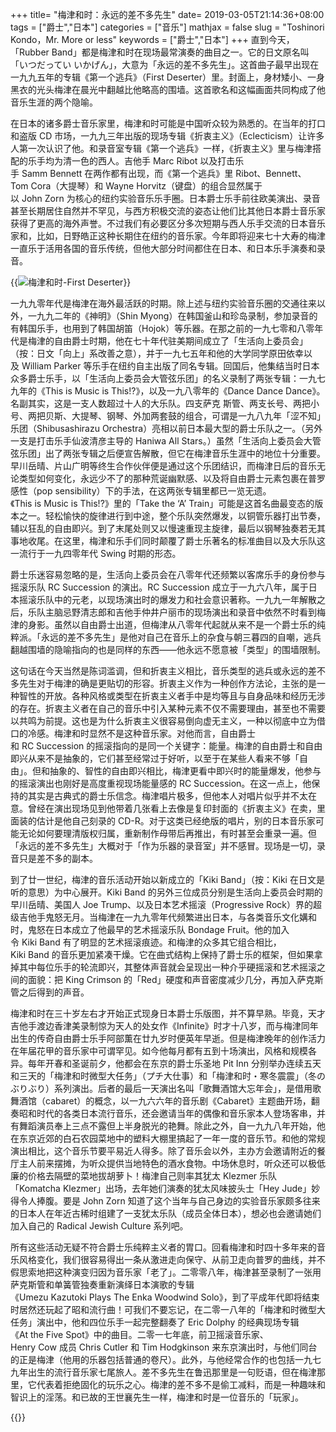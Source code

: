 +++
title= "梅津和时：永远的差不多先生"
date= 2019-03-05T21:14:36+08:00
tags = ["爵士","日本"]
categories = ["音乐"]
mathjax = false
slug = "Toshinori Kondo，Mr. More or less"
keywords = ["爵士","日本"]
+++
直到今天，「Rubber Band」都是梅津和时在现场最常演奏的曲目之一。它的日文原名叫「いつだってい いかげん」，大意为「永远的差不多先生」。这首曲子最早出现在一九九五年的专辑《第一个逃兵》（First Deserter）里。封面上，身材矮小、一身黑衣的光头梅津在晨光中翻越比他略高的围墙。这首歌名和这幅画面共同构成了他音乐生涯的两个隐喻。
<!--more-->
在日本的诸多爵士音乐家里，梅津和时可能是中国听众较为熟悉的。在当年的打口和盗版 CD 市场，一九九三年出版的现场专辑《折衷主义》（Eclecticism）让许多人第一次认识了他。和录音室专辑《第一个逃兵》一样，《折衷主义》里与梅津搭配的乐手均为清一色的西人。吉他手 Marc Ribot 以及打击乐手 Samm Bennett 在两作都有出现，而《第一个逃兵》里 Ribot、Bennett、Tom Cora（大提琴）和 Wayne Horvitz（键盘）的组合显然属于以 John Zorn 为核心的纽约实验音乐乐手圈。日本爵士乐手前往欧美演出、录音甚至长期居住自然并不罕见，与西方积极交流的姿态让他们比其他日本爵士音乐家获得了更高的海外声誉。不过我们有必要区分多次短期与西人乐手交流的日本音乐家和，比如，日野皓正这种长期住在纽约的音乐家。今年即将迎来七十大寿的梅津一直乐于活用各国的音乐传统，但他大部分时间都住在日本、和日本乐手演奏和录音。

{{<img src="https://ian2.oss-cn-hangzhou.aliyuncs.com/2019-03-06-142010.jpg" alt="梅津和时-First Deserter">}}

一九九零年代是梅津在海外最活跃的时期。除上述与纽约实验音乐圈的交通往来以外，一九九二年的《神明》（Shin Myong）在韩国釜山和珍岛录制，参加录音的有韩国乐手，也用到了韩国胡笛（Hojok）等乐器。在那之前的一九七零和八零年代是梅津的自由爵士时期，他在七十年代驻美期间成立了「生活向上委员会」（按：日文「向上」系改善之意），并于一九七五年和他的大学同学原田依幸以及 William Parker 等乐手在纽约自主出版了同名专辑。回国后，他集结当时日本众多爵士乐手，以「生活向上委员会大管弦乐团」的名义录制了两张专辑：一九七九年的《This is Music is This!?》，以及一九八零年的《Dance Dance Dance》。名副其实，这是一支人数超过十人的大乐队。四支萨克 斯管、两支长号、两把小号、两把贝斯、大提琴、钢琴、外加两套鼓的组合，可谓是一九八九年「涩不知」乐团（Shibusashirazu Orchestra）亮相以前日本最大型的爵士乐队之一。（另外一支是打击乐手仙波清彦主导的 Haniwa All Stars。）虽然「生活向上委员会大管弦乐团」出了两张专辑之后便宣告解散，但它在梅津音乐生涯中的地位十分重要。早川岳晴、片山广明等终生合作伙伴便是通过这个乐团结识，而梅津日后的音乐无论类型如何变化，永远少不了的那种荒诞幽默感、以及将自由爵士元素包裹在普罗感性（pop sensibility）下的手法，在这两张专辑里都已一览无遗。《This is Music is This!?》里的「Take the ‘A’ Train」可能是这首名曲最变态的版本之一。轻松愉快的旋律进行到中途，整个乐队突然爆发，以铜管乐器打出节奏，辅以狂乱的自由即兴。到了末尾处则又以慢速重现主旋律，最后以钢琴独奏若无其事地收尾。在这里，梅津和乐手们同时颠覆了爵士乐著名的标准曲目以及大乐队这一流行于一九四零年代 Swing 时期的形态。

爵士乐迷容易忽略的是，生活向上委员会在八零年代还频繁以客席乐手的身份参与摇滚乐队 RC Succession 的演出。RC Succession 成立于一九六八年，属于日本摇滚乐队中的元老，以现场演出时的爆发力和社会意识著称。一九九一年解散之后，乐队主脑忌野清志郎和吉他手仲井户丽市的现场演出和录音中依然不时看到梅津的身影。虽然以自由爵士出道，但梅津从八零年代起就从来不是一个爵士乐的纯粹派。「永远的差不多先生」是他对自己在音乐上的杂食与朝三暮四的自嘲，逃兵翻越围墙的隐喻指向的也是同样的东西——他永远不愿意被「类型」的围墙限制。

这句话在今天当然是陈词滥调，但和折衷主义相比，音乐类型的逃兵或永远的差不多先生对于梅津的确是更贴切的形容。折衷主义作为一种创作方法论，主张的是一种智性的开放。各种风格或类型在折衷主义者手中是均等且与自身品味和经历无涉的存在。折衷主义者在自己的音乐中引入某种元素不仅不需要理由，甚至也不需要以共鸣为前提。这也是为什么折衷主义很容易倒向虚无主义，一种以彻底中立为借口的冷感。梅津和时显然不是这种音乐家。对他而言，自由爵士和 RC Succession 的摇滚指向的是同一个关键字：能量。梅津的自由爵士和自由即兴从来不是抽象的，它们甚至经常过于好听，以至于在某些人看来不够「自由」。但和抽象的、智性的自由即兴相比，梅津更看中即兴时的能量爆发，他参与的摇滚演出也刚好是高度重视现场能量感的 RC Succession。在这一点上，他保持的其实是古典式的爵士乐信念。梅津唱片极多，但他本人对唱片似乎并不太在意。曾经在演出现场见到他带着几张看上去像是复印封面的《折衷主义》在卖，里面装的估计是他自己刻录的 CD\-R。对于这类已经绝版的唱片，别的日本音乐家可能无论如何要理清版权归属，重新制作母带后再推出，有时甚至会重录一遍。但「永远的差不多先生」大概对于「作为乐器的录音室」并不感冒。现场是一切，录音只是差不多的副本。

到了廿一世纪，梅津的音乐活动开始以新成立的「Kiki Band」（按：Kiki 在日文是听的意思）为中心展开。Kiki Band 的另外三位成员分别是生活向上委员会时期的早川岳晴、美国人 Joe Trump、以及日本艺术摇滚（Progressive Rock）界的超级吉他手鬼怒无月。当梅津在一九九零年代频繁进出日本，与各类音乐文化媾和时，鬼怒在日本成立了他最早的艺术摇滚乐队 Bondage Fruit。他的加入令 Kiki Band 有了明显的艺术摇滚痕迹。和梅津的众多其它组合相比，Kiki Band 的音乐更加紧凑干燥。它在曲式结构上保持了爵士乐的框架，但如果拿掉其中每位乐手的轮流即兴，其整体声音就会呈现出一种介乎硬摇滚和艺术摇滚之间的面貌：把 King Crimson 的「Red」硬度和声音密度减少几分，再加入萨克斯管之后得到的声音。

梅津和时在三十岁左右才开始正式现身日本爵士乐版图，并不算早熟。毕竟，天才吉他手渡边香津美录制惊为天人的处女作《Infinite》时才十八岁，而与梅津同年出生的传奇自由爵士乐手阿部薫在廿九岁时便英年早逝。但是梅津晚年的创作活力在年届花甲的音乐家中可谓罕见。如今他每月都有五到十场演出，风格和规模各异。每年开春和圣诞前夕，他都会在东京的爵士乐圣地 Pit Inn 分别举办连续五天和三天的「梅津和时微型大任务」（プチ大仕事）和「梅津和时・寒冬震震」（冬のぶりぶり）系列演出。后者的最后一天演出名叫「歌舞酒馆大忘年会」，是借用歌舞酒馆（cabaret）的概念，以一九六六年的音乐剧《Cabaret》主题曲开场，翻奏昭和时代的各类日本流行音乐，还会邀请当年的偶像和音乐家本人登场客串，并有舞蹈演员奉上三点不露但上半身脱光的艳舞。除此之外，自一九九八年开始，他在东京近郊的白石农园菜地中的塑料大棚里搞起了一年一度的音乐节。和他的常规演出相比，这个音乐节要平易近人得多。除了音乐会以外，主办方会邀请附近的餐厅主人前来摆摊，为听众提供当地特色的酒水食物。中场休息时，听众还可以极低廉的价格去隔壁的菜地拔胡萝卜！梅津自己则率其犹太 Klezmer 乐队「Komatcha Klezmer」出场，去年她们演奏的犹太风味披头士「Hey Jude」妙得令人捧腹。要是 John Zorn 知道了这个当年与自己身边的实验音乐家颇多往来的日本人在年近古稀时组建了一支犹太乐队（成员全体日本），想必也会邀请她们加入自己的 Radical Jewish Culture 系列吧。

所有这些活动无疑不符合爵士乐纯粹主义者的胃口。回看梅津和时四十多年来的音乐风格变化，我们很容易得出一条从激进走向保守、从前卫走向普罗的曲线，并不假思索地把这种演变归因为音乐家「老了」。二零零八年，梅津甚至录制了一张用萨克斯管和单簧管独奏重新演绎日本演歌的专辑《Umezu Kazutoki Plays The Enka Woodwind Solo》，到了平成年代即将结束时居然还玩起了昭和流行曲！可我们不要忘记，在二零一八年的「梅津和时微型大任务」演出中，他和四位乐手一起完整翻奏了 Eric Dolphy 的经典现场专辑《At the Five Spot》中的曲目。二零一七年底，前卫摇滚音乐家、Henry Cow 成员 Chris Cutler 和 Tim Hodgkinson 来东京演出时，与他们同台的正是梅津（他用的乐器包括普通的卷尺）。此外，与他经常合作的也包括一九七九年出生的流行音乐家七尾旅人。差不多先生在鲁迅那里是一句贬语，但在梅津那里，它代表着拒绝固化的玩乐之心。梅津的差不多不是偷工减料，而是一种趣味和智识上的淫荡。和已故的王世襄先生一样，梅津和时是一位音乐的「玩家」。

{{<img src="https://ian2.oss-cn-hangzhou.aliyuncs.com/2019-03-06-142122.jpg" alt="">}}
